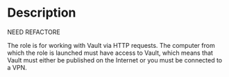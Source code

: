 # Description

NEED REFACTORE

The role is for working with Vault via HTTP requests. The computer from which the role is launched must have access to Vault, which means that Vault must either be published on the Internet or you must be connected to a VPN.